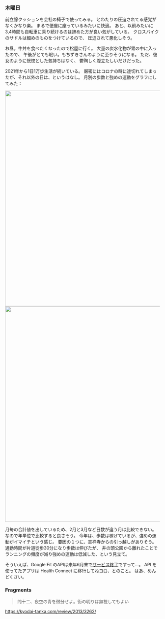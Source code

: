 ### 木曜日

前立腺クッションを会社の椅子で使ってみる。
とわたりの圧迫されてる感覚がなくかなり楽。
まるで便座に座っているみたいに快適。
あと、以前みたいに3,4時間も自転車に乗り続けるのは諦めた方が良い気がしている。
クロスバイクのサドルは細めのものをつけているので、
圧迫されて悪化しそう。

お昼。牛丼を食べたくなったので松屋に行く。
大量の炭水化物が胃の中に入ったので、
午後がとても眠い。もちずきさんのように至りそうになる。
ただ、彼女のように恍惚とした気持ちはなく、
鬱陶しく腹立たしいだけだった。

2021年から1日1万歩生活が続いている。
厳密にはコロナの時に途切れてしまったが、それ以外の日は、というはなし。
月別の歩数と強めの運動をグラフにしてみた：

<img src="https://i.imgur.com/Vf48nww.png" width="700">

<img src="https://i.imgur.com/AC43fAj.png" width="700">

月毎の合計値を出しているため、2月と3月など日数が違う月は比較できない。
なので年単位で比較すると良さそう。
今年は、歩数は稼げているが、強めの運動がイマイチという感じ。
要因の１つに、吉祥寺からの引っ越しがありそう。
通勤時間が片道徒歩30分になり歩数は伸びたが、
井の頭公園から離れたことでランニングの頻度が減り強めの運動は低減した、という見立て。

そういえば、Google Fit のAPIは来年6月末で[サービス終了](https://developers.google.com/fit?hl=ja)ですって...。
API を使ってたアプリは Health Connect に移行してねヨロ、とのこと。
はあ、めんどくさい。

### Fragments

> 問十二、夜空の青を微分せよ。街の明りは無視してもよい

https://kyodai-tanka.com/review/2013/3262/
